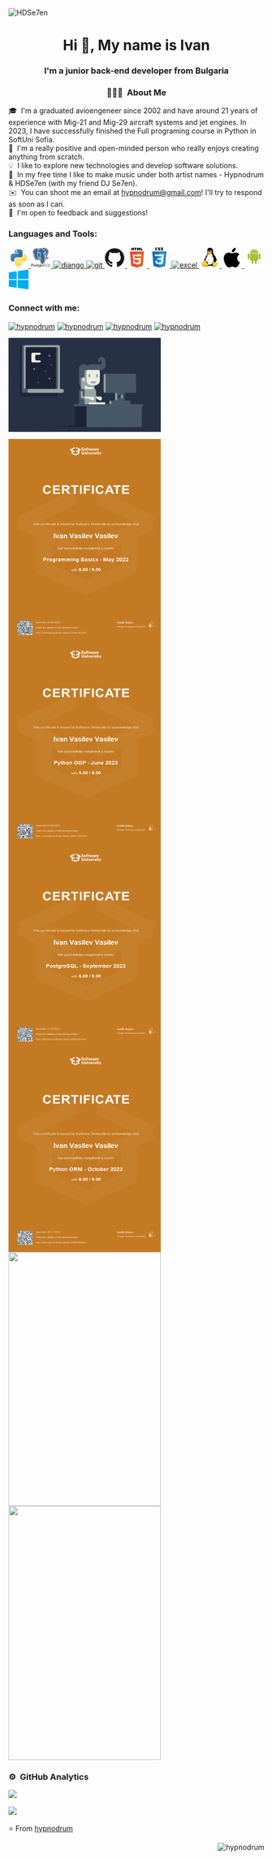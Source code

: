 ![HDSe7en](https://i.ibb.co/5F2V0Pz/hd7.png)

<h1 align="center">Hi 👋, My name is Ivan</h1>
<h3 align="center">I'm a junior back-end developer from Bulgaria</h3>

<h3 align="center"> 👨🏻‍💻 &nbsp;About Me</h3>

🎓 &nbsp;I'm a graduated avioengeneer since 2002 and have around 21 years of experience with Mig-21 and Mig-29 aircraft systems and jet engines.
In 2023, I have successfully finished the Full programing course in Python in SoftUni Sofia.\
🌱 &nbsp;I'm a really positive and open-minded person who really enjoys creating anything from scratch. \
💡 &nbsp;I like to explore new technologies and develop software solutions.\
🎹 &nbsp;In my free time I like to make music under both artist names - Hypnodrum & HDSe7en (with my friend DJ Se7en).\
✉️ &nbsp;You can shoot me an email at hypnodrum@gmail.com! I'll try to respond as soon as I can.\
📄 &nbsp;I'm open to feedback and suggestions!


<h3 align="left">Languages and Tools:</h3>
<p align="left"> 
  <a href="https://www.python.org" target="_blank" rel="Python"> <img src="https://raw.githubusercontent.com/devicons/devicon/master/icons/python/python-original.svg" alt="python" width="40" height="40"/> </a>
  <a href="https://www.postgresql.org" target="_blank" rel="PostgreSQL"> <img src="https://raw.githubusercontent.com/devicons/devicon/master/icons/postgresql/postgresql-original-wordmark.svg" alt="postgresql" width="40" height="40"/> </a>
  <a href="https://www.djangoproject.com/" target="_blank" rel="Django"> <img src="https://cdn.worldvectorlogo.com/logos/django.svg" alt="django" width="40" height="40"/> </a> 
  <a href="https://git-scm.com/" target="_blank" rel="Git"> <img src="https://www.vectorlogo.zone/logos/git-scm/git-scm-icon.svg" alt="git" width="40" height="40"/> </a> 
  <a href="https://github.com/hypnodrum" target="_blank" rel="GitHub"> <img src="https://raw.githubusercontent.com/devicons/devicon/master/icons/github/github-original.svg" alt="git" width="40" height="40"/> </a> 
  <a href="https://www.w3.org/html/" target="_blank" rel="HTML"> <img src="https://raw.githubusercontent.com/devicons/devicon/master/icons/html5/html5-original-wordmark.svg" alt="html5" width="40" height="40"/> </a> 
  <a href="https://www.w3schools.com/css/" target="_blank" rel="CSS"> <img src="https://raw.githubusercontent.com/devicons/devicon/master/icons/css3/css3-original-wordmark.svg" alt="css3" width="40" height="40"/> </a> 
  <a href="https://www.microsoft.com/bg-bg/microsoft-365/excel" target="_blank" rel="Excel"> <img src="https://static-00.iconduck.com/assets.00/ms-excel-icon-512x506-kad3cmyu.png" alt="excel" width="40" height="40"/> </a>
  <a href="https://www.linux.org/" target="_blank" rel="Linux"> <img src="https://raw.githubusercontent.com/devicons/devicon/master/icons/linux/linux-original.svg" alt="linux" width="40" height="40"/> </a>
  <a href="https://www.apple.com/bg/macos/what-is/" target="_blank" rel="MacOS"> <img src="https://raw.githubusercontent.com/devicons/devicon/master/icons/apple/apple-original.svg" alt="apple" width="40" height="40"/> </a>
  <a href="https://developer.android.com" target="_blank" rel="Android"> <img src="https://raw.githubusercontent.com/devicons/devicon/master/icons/android/android-original-wordmark.svg" alt="android" width="40" height="40"/> </a>
  <a href="https://www.windows.com" target="_blank" rel="Windows"> <img src="https://raw.githubusercontent.com/devicons/devicon/master/icons/windows8/windows8-original.svg" alt="windows" width="40" height="40"/> </a>
  </p>
  

<h3 align="left">Connect with me:</h3>
<p align="left">
<a href="https://twitter.com/hypnodrum" target="blank"><img align="center" src="https://raw.githubusercontent.com/rahuldkjain/github-profile-readme-generator/master/src/images/icons/Social/twitter.svg" alt="hypnodrum" height="30" width="40" /></a>
<a href="https://fb.com/hypnodrum" target="blank"><img align="center" src="https://raw.githubusercontent.com/rahuldkjain/github-profile-readme-generator/master/src/images/icons/Social/facebook.svg" alt="hypnodrum" height="30" width="40" /></a>
<a href="https://instagram.com/hypnodrum" target="blank"><img align="center" src="https://raw.githubusercontent.com/rahuldkjain/github-profile-readme-generator/master/src/images/icons/Social/instagram.svg" alt="hypnodrum" height="30" width="40" /></a>
<a href="https://www.youtube.com/c/hypnodrum" target="blank"><img align="center" src="https://raw.githubusercontent.com/rahuldkjain/github-profile-readme-generator/master/src/images/icons/Social/youtube.svg" alt="hypnodrum" height="30" width="40" /></a>
</p>

<img alt="Night Coding" src="https://raw.githubusercontent.com/AVS1508/AVS1508/master/assets/Night-Coding.gif" align="center"/>

<p align="left">
<img src="https://raw.githubusercontent.com/hypnodrum/SoftUni/main/certificates/135280.png" align="center" width="300" height="400"/>
<img src="https://raw.githubusercontent.com/hypnodrum/SoftUni/main/certificates/180837.png" align="center" width="300" height="400"/>
<img src="https://raw.githubusercontent.com/hypnodrum/SoftUni/main/certificates/186091.png" align="center" width="300" height="400"/>
<img src="https://raw.githubusercontent.com/hypnodrum/SoftUni/main/certificates/193859.png" align="center" width="300" height="400"/>
<img src="https://i.ibb.co/j4FmfN2/django-advanced.png" align="center" width="300" height="500"/>
<img src="https://i.ibb.co/HTg7PBZ/django-basics.png" align="center" width="300" height="500"/>
</p>

### ⚙️ &nbsp;GitHub Analytics

<p align="left">
<a href="https://github.com/hypnodrum">
  <img height="120em" src="https://github-readme-stats-eight-theta.vercel.app/api?username=hypnodrum&show_icons=true&theme=vue-dark&include_all_commits=true&count_private=true" />
</a>
</p>
<p align="left">
<a href="https://github.com/hypnodrum">
  <img height="100em" src="https://github-readme-stats-eight-theta.vercel.app/api/top-langs/?username=hypnodrum&layout=compact&exclude_lang=java+r&theme=vue-dark" />
</a>
</p>

⭐️ From [hypnodrum](https://github.com/hypnodrum)
<p align="right"> <img src="https://komarev.com/ghpvc/?username=hypnodrum&label=Profile%20views&color=0e75b6&style=flat" alt="hypnodrum" /> </p>
